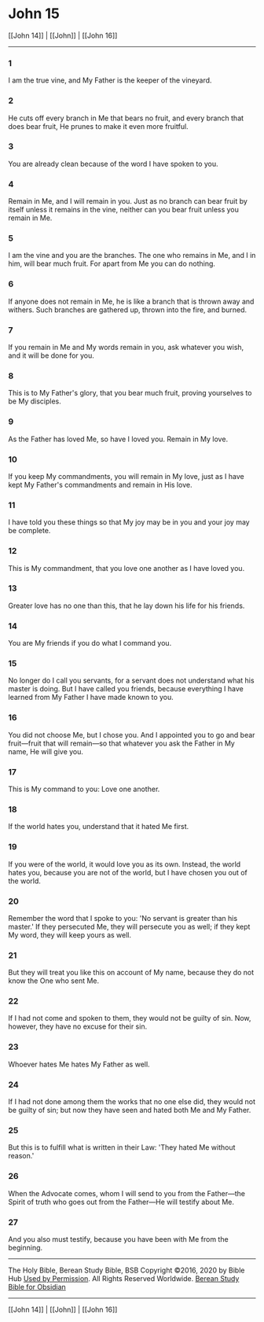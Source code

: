 # John 15

[[John 14]] | [[John]] | [[John 16]]

---

### 1
I am the true vine, and My Father is the keeper of the vineyard.

### 2
He cuts off every branch in Me that bears no fruit, and every branch that does bear fruit, He prunes to make it even more fruitful.

### 3
You are already clean because of the word I have spoken to you.

### 4
Remain in Me, and I will remain in you. Just as no branch can bear fruit by itself unless it remains in the vine, neither can you bear fruit unless you remain in Me.

### 5
I am the vine and you are the branches. The one who remains in Me, and I in him, will bear much fruit. For apart from Me you can do nothing.

### 6
If anyone does not remain in Me, he is like a branch that is thrown away and withers. Such branches are gathered up, thrown into the fire, and burned.

### 7
If you remain in Me and My words remain in you, ask whatever you wish, and it will be done for you.

### 8
This is to My Father's glory, that you bear much fruit, proving yourselves to be My disciples.

### 9
As the Father has loved Me, so have I loved you. Remain in My love.

### 10
If you keep My commandments, you will remain in My love, just as I have kept My Father's commandments and remain in His love.

### 11
I have told you these things so that My joy may be in you and your joy may be complete.

### 12
This is My commandment, that you love one another as I have loved you.

### 13
Greater love has no one than this, that he lay down his life for his friends.

### 14
You are My friends if you do what I command you.

### 15
No longer do I call you servants, for a servant does not understand what his master is doing. But I have called you friends, because everything I have learned from My Father I have made known to you.

### 16
You did not choose Me, but I chose you. And I appointed you to go and bear fruit—fruit that will remain—so that whatever you ask the Father in My name, He will give you.

### 17
This is My command to you: Love one another.

### 18
If the world hates you, understand that it hated Me first.

### 19
If you were of the world, it would love you as its own. Instead, the world hates you, because you are not of the world, but I have chosen you out of the world.

### 20
Remember the word that I spoke to you: 'No servant is greater than his master.' If they persecuted Me, they will persecute you as well; if they kept My word, they will keep yours as well.

### 21
But they will treat you like this on account of My name, because they do not know the One who sent Me.

### 22
If I had not come and spoken to them, they would not be guilty of sin. Now, however, they have no excuse for their sin.

### 23
Whoever hates Me hates My Father as well.

### 24
If I had not done among them the works that no one else did, they would not be guilty of sin; but now they have seen and hated both Me and My Father.

### 25
But this is to fulfill what is written in their Law: 'They hated Me without reason.'

### 26
When the Advocate comes, whom I will send to you from the Father—the Spirit of truth who goes out from the Father—He will testify about Me.

### 27
And you also must testify, because you have been with Me from the beginning.

---

The Holy Bible, Berean Study Bible, BSB
Copyright ©2016, 2020 by Bible Hub
[Used by Permission](https://berean.bible/terms.htm). All Rights Reserved Worldwide.
[Berean Study Bible for Obsidian](https://github.com/gapmiss/berean-study-bible-for-obsidian)

---

[[John 14]] | [[John]] | [[John 16]]

